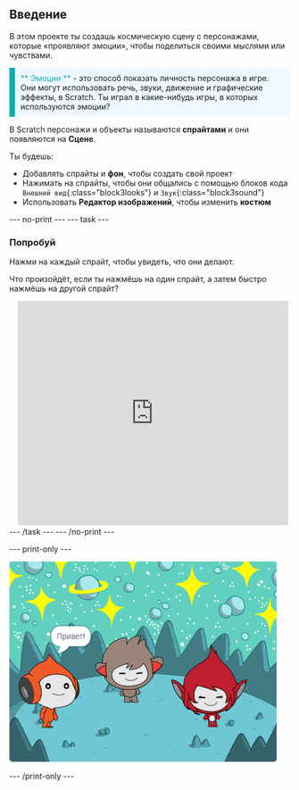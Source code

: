 ## Введение

В этом проекте ты создашь космическую сцену с персонажами, которые «проявляют эмоции», чтобы поделиться своими мыслями или чувствами.

<p style="border-left: solid; border-width:10px; border-color: #0faeb0; background-color: aliceblue; padding: 10px;">
<span style="color: #0faeb0">** Эмоции **</span> - это способ показать личность персонажа в игре. Они могут использовать речь, звуки, движение и графические эффекты, в Scratch. Ты играл в какие-нибудь игры, в которых используются эмоции?
</p>

В Scratch персонажи и объекты называются **спрайтами** и они появляются на **Сцене**.

Ты будешь:
+ Добавлять спрайты и **фон**, чтобы создать свой проект
+ Нажимать на спрайты, чтобы они общались с помощью блоков кода `Внешний вид`{:class="block3looks"} и `Звук`{:class="block3sound"}
+ Использовать **Редактор изображений**, чтобы изменить **костюм**

--- no-print --- --- task ---
### Попробуй
<div style="display: flex; flex-wrap: wrap">
<div style="flex-basis: 175px; flex-grow: 1">  
Нажми на каждый спрайт, чтобы увидеть, что они делают. 

Что произойдёт, если ты нажмёшь на один спрайт, а затем быстро нажмёшь на другой спрайт?
</div>
<div class="scratch-preview" style="margin-left: 15px;">
  <iframe allowtransparency="true" width="485" height="402" src="https://scratch.mit.edu/projects/embed/485673032/?autostart=false" frameborder="0"></iframe>
</div>
</div>
--- /task --- --- /no-print ---

--- print-only ---

![Завершённый проект.](images/showcase_static.png)

--- /print-only ---


